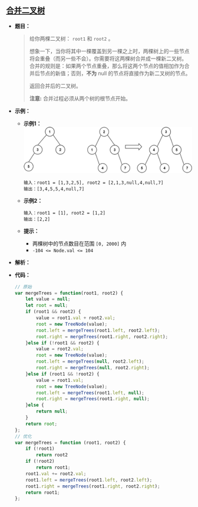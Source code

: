 ## [合并二叉树](https://leetcode.cn/problems/merge-two-binary-trees/)

* **题目：**

  >给你两棵二叉树： `root1` 和 `root2` 。
  >
  >想象一下，当你将其中一棵覆盖到另一棵之上时，两棵树上的一些节点将会重叠（而另一些不会）。你需要将这两棵树合并成一棵新二叉树。合并的规则是：如果两个节点重叠，那么将这两个节点的值相加作为合并后节点的新值；否则，**不为** null 的节点将直接作为新二叉树的节点。
  >
  >返回合并后的二叉树。
  >
  >**注意:** 合并过程必须从两个树的根节点开始。

* **示例：**

  * **示例1：**<br>![img](15.合并二叉树.assets/merge.jpg)

    ```
    输入：root1 = [1,3,2,5], root2 = [2,1,3,null,4,null,7]
    输出：[3,4,5,5,4,null,7]
    ```

  * **示例2：**

    ```
    输入：root1 = [1], root2 = [1,2]
    输出：[2,2]
    ```

  * **提示：**

    * 两棵树中的节点数目在范围 `[0, 2000]` 内
    * `-104 <= Node.val <= 104`

* **解析：**

  >

* **代码：**

  ```js
  // 原始
  var mergeTrees = function(root1, root2) {
      let value = null;
      let root = null;
      if (root1 && root2) {
          value = root1.val + root2.val;
          root = new TreeNode(value);
          root.left = mergeTrees(root1.left, root2.left);
          root.right = mergeTrees(root1.right, root2.right);
      }else if (!root1 && root2) {
          value = root2.val;
          root = new TreeNode(value);
          root.left = mergeTrees(null, root2.left);
          root.right = mergeTrees(null, root2.right);
      }else if (root1 && !root2) {
          value = root1.val;
          root = new TreeNode(value);
          root.left = mergeTrees(root1.left, null);
          root.right = mergeTrees(root1.right, null);
      }else {
          return null;
      }
      return root;
  };
  // 优化
  var mergeTrees = function (root1, root2) {
      if (!root1)
          return root2
      if (!root2)
          return root1;
      root1.val += root2.val;
      root1.left = mergeTrees(root1.left, root2.left);
      root1.right = mergeTrees(root1.right, root2.right);
      return root1;
  };
  ```